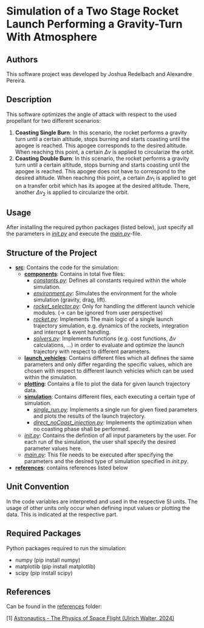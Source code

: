 # Simulation of a Two Stage Rocket Launch Performing a Gravity-Turn With Atmosphere

## Authors
This software project was developed by Joshua Redelbach and Alexandre Pereira.

## Description
This software optimizes the angle of attack with respect to the used propellant for two different scenarios:
1. **Coasting Single Burn**: In this scenario, the rocket performs a gravity turn until a certain altitude, stops burning and starts coasting until the apogee is reached. This apogee corresponds to the desired altitude. When reaching this point, a certain $\Delta v$ is applied to circularize the orbit.
2. **Coasting Double Burn**: In this scenario, the rocket performs a gravity turn until a certain altitude, stops burning and starts coasting until the apogee is reached. This apogee does not have to correspond to the desired altitude. When reaching this point, a certain $\Delta v_1$ is applied to get on a transfer orbit which has its apogee at the desired altitude. There, another $\Delta v_2$ is applied to circularize the orbit.

## Usage
After installing the required python packages (listed below), just specify all the parameters in [_init.py_](/src/init.py) and execute the [_main.py_](/src/main.py)-file.


## Structure of the Project
- [**src**](/src/): Contains the code for the simulation:
  - [**components**](/src/components/): Contains in total five files:
    - [_constants.py_](/src/components/constants.py): Defines all constants required within the whole simulation.
    - [_environment.py_](/src/components/environment.py): Simulates the environment for the whole simulation (gravity, drag, lift).
    - [_rocket_selector.py_](/src/components/rocket_selector.py): Only for handling the different launch vehicle modules. (-> can be ignored from user perspective)
    - [_rocket.py_](/src/components/rocket.py): Implements The main logic of a single launch trajectory simulation, e.g. dynamics of the rockets, integration and interrupt & event handling.
    - [_solvers.py_](/src/components/solvers.py): Implements functions (e.g. cost functions, $\Delta v$ calculations, ...) in order to evaluate and optimize the launch trajectory with respect to different parameters.
  - [**launch_vehicles**](/src/launch_vehicles/): Contains different files which all defines the same parameters and only differ regarding the specific values, which are chosen with respect to different launch vehicles which can be used within the simulation.
  - [**plotting**](/src/plotting/): Contains a file to plot the data for given launch trajectory data.
  - [**simulation**](/src/simulation/): Contains different files, each executing a certain type of simulation.
    - [_single\_run.py_](/src/simulation/single_run.py): Implements a single run for given fixed parameters and plots the results of the launch trajectory.
    - [_direct\_noCoast\_injection.py_](/src/simulation/direct_noCoast_injection.py): Implements the optimization when no coasting phase shall be performed.
  - [_init.py_](/src/init.py): Contains the defintion of all input parameters by the user. For each run of the simulation, the user shall specify the desired parameter values here.
  - [_main.py_](/src/main.py): This file needs to be executed after specifying the parameters and the desired type of simulation specified in _init.py_.
- [**references**](/references/): contains references listed below

## Unit Convention
In the code variables are interpreted and used in the respective SI units. The usage of other units only occur when defining input values or plotting the data. This is indicated at the respective part.

## Required Packages
Python packages required to run the simulation:
- numpy (pip install numpy)
- matplotlib (pip install matplotlib)
- scipy (pip install scipy)

## References
Can be found in the [references](/references/) folder:

[1] [Astronautics - The Physics of Space Flight (Ulrich Walter, 2024)](/references/Astronautics%20-%20The%20Physics%20of%20Space%20Flight%20(Ulrich%20Walter,%202024).pdf)
